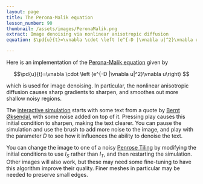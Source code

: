 ```yaml
---
layout: page
title: The Perona-Malik equation
lesson_number: 90
thumbnail: /assets/images/PeronaMalik.png
extract: Image denoising via nonlinear anisotropic diffusion
equation: $\pd{u}{t}=\vnabla \cdot \left (e^{-D |\vnabla u|^2}\vnabla u\right) $

---
```


Here is an implementation of the [Perona-Malik equation](https://en.wikipedia.org/wiki/Anisotropic_diffusion) given by

$$\pd{u}{t}=\vnabla \cdot \left (e^{-D |\vnabla u|^2}\vnabla u\right) $$

which is used for image denoising. In particular, the nonlinear anisotropic diffusion causes sharp gradients to sharpen, and smoothes out more shallow noisy regions.

The [interactive simulation](/sim/?preset=PeronaMalik) starts with some text from a quote by [Bernt Øksendal](https://en.wikipedia.org/wiki/Bernt_%C3%98ksendal), with some noise added on top of it. Pressing play causes this initial condition to sharpen, making the text clearer. You can pause the simulation and use the brush to add more noise to the image, and play with the parameter $D$ to see how it influences the ability to denoise the text. 

You can change the image to one of a noisy [Penrose Tiling](https://en.wikipedia.org/wiki/Penrose_tiling) by modifying the initial conditions to use $I_S$ rather than $I_T$, and then restarting the simulation. Other images will also work, but these may need some fine-tuning to have this algorithm improve their quality. Finer meshes in particular may be needed to preserve small edges.
